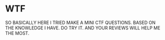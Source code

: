 # WTF
SO BASICALLY HERE I TRIED MAKE A MINI CTF QUESTIONS.
BASED ON THE KNOWLEDGE I HAVE.
DO TRY IT. AND YOUR REVIEWS WILL HELP ME THE MOST.

